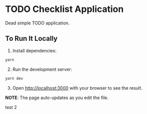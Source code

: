 # TODO Checklist Application

Dead simple TODO application.

## To Run It Locally

1) Install dependencies:

```bash
yarn
```

2) Run the development server:

```bash
yarn dev
```

3) Open [http://localhost:3000](http://localhost:3000) with your browser to see the result.

**NOTE**: The page auto-updates as you edit the file.

test 2 
